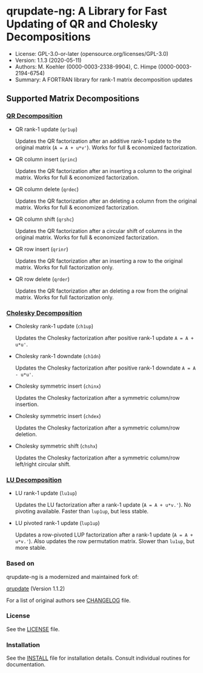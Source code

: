 qrupdate-ng: A Library for Fast Updating of QR and Cholesky Decompositions
==========================================================================

* License: GPL-3.0-or-later (opensource.org/licenses/GPL-3.0)
* Version: 1.1.3 (2020-05-11)
* Authors: M. Koehler (0000-0003-2338-9904), C. Himpe (0000-0003-2194-6754)
* Summary: A FORTRAN library for rank-1 matrix decomposition updates

## Supported Matrix Decompositions

### [QR Decomposition](https://en.wikipedia.org/wiki/QR_decomposition)

* QR rank-1 update (`qr1up`)

    Updates the QR factorization after an additive rank-1 update to the original matrix (`A = A + u*v'`).
    Works for full & economized factorization.

* QR column insert (`qrinc`)

    Updates the QR factorization after an inserting a column to the original matrix.
    Works for full & economized factorization.

* QR column delete (`qrdec`)

    Updates the QR factorization after an deleting a column from the original matrix.
    Works for full & economized factorization.

* QR column shift (`qrshc`)

    Updates the QR factorization after a circular shift of columns in  the original matrix.
    Works for full & economized factorization.

* QR row insert (`qrinr`)

    Updates the QR factorization after an inserting a row to the original matrix.
    Works for full factorization only.

* QR row delete (`qrder`)

    Updates the QR factorization after an deleting a row from the original matrix.
    Works for full factorization only.

### [Cholesky Decomposition](https://en.wikipedia.org/wiki/Cholesky_decomposition)

* Cholesky rank-1 update (`ch1up`)

    Updates the Cholesky factorization after positive rank-1 update `A = A + u*u'`.

* Cholesky rank-1 downdate (`ch1dn`)

    Updates the Cholesky factorization after positive rank-1 downdate `A = A - u*u'`.

* Cholesky symmetric insert (`chinx`)

    Updates the Cholesky factorization after a symmetric column/row insertion.

* Cholesky symmetric insert (`chdex`)

    Updates the Cholesky factorization after a symmetric column/row deletion.

* Cholesky symmetric shift (`chshx`)

    Updates the Cholesky factorization after a symmetric column/row left/right circular shift.

### [LU Decomposition](https://en.wikipedia.org/wiki/LU_decomposition)

* LU rank-1 update (`lu1up`)

    Updates the LU factorization after a rank-1 update (`A = A + u*v.'`).
    No pivoting available. Faster than `lup1up`, but less stable.

* LU pivoted rank-1 update (`lup1up`)

    Updates a row-pivoted LUP factorization after a rank-1 update (`A = A + u*v.'`).
    Also updates the row permutation matrix. Slower than `lu1up`, but more stable.

### Based on

qrupdate-ng is a modernized and maintained fork of:

[qrupdate](https://sourceforge.net/p/qrupdate) (Version 1.1.2)

For a list of original authors see [CHANGELOG](CHANGELOG) file.

### License

See the [LICENSE](LICENSE) file.

### Installation

See the [INSTALL](INSTALL.md) file for installation details.
Consult individual routines for documentation.
